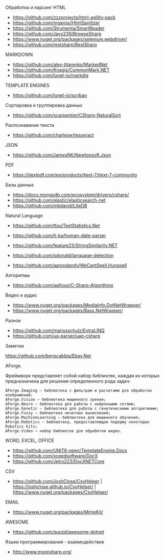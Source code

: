 Обработка и парсинг HTML

* https://github.com/zzzprojects/html-agility-pack
* https://github.com/mganss/HtmlSanitizer
* https://github.com/Strumenta/SmartReader
* https://github.com/Jayx239/BrowseSharp
* https://www.nuget.org/packages/selenium.webdriver/
* https://github.com/restsharp/RestSharp

MARKDOWN

* https://github.com/alex-titarenko/MarkedNet
* https://github.com/Knagis/CommonMark.NET
* https://github.com/lunet-io/markdig

TEMPLATE ENGINES

* https://github.com/lunet-io/scriban

Сортировка и группировка данных

* https://github.com/scarpentier/CSharp-NaturalSort

Распознавание текста

* https://github.com/charlesw/tesseract

JSON

* https://github.com/JamesNK/Newtonsoft.Json

PDF

* https://itextpdf.com/en/products/itext-7/itext-7-community

Базы данных

* https://docs.mongodb.com/ecosystem/drivers/csharp/
* https://github.com/elastic/elasticsearch-net
* https://github.com/mbdavid/LiteDB


Natural Language

* https://github.com/ttsu/TextStatistics.Net
* https://github.com/ti-ka/human-date-parser
* https://github.com/feature23/StringSimilarity.NET

* https://github.com/pdonald/language-detection
* https://github.com/aarondandy/WeCantSpell.Hunspell

Алгоритмы

* https://github.com/aalhour/C-Sharp-Algorithms


Видео и аудио

* https://www.nuget.org/packages/MediaInfo.DotNetWrapper/
* https://www.nuget.org/packages/Bass.NetWrapper/


Разное

* https://github.com/mariusschulz/ExtraLINQ
* https://github.com/ua-parser/uap-csharp

Заметки

https://github.com/benscabbia/Ebay.Net

AForge.

Фреймворк представляет собой набор библиотек, каждая из которых предназначена для решения определенного рода задач:

    AForge.Imaging – библиотека с фильтрам и расчетами для обработки изображений;
    AForge.Vision – библиотека машинного зрения;
    AForge.Neuro – библиотека для работы с нейронными сетями;
    AForge.Genetic – библиотека для работы с генетическими алгоритмами;
    AForge.Fuzzy – библиотека нечетких вычислений;
    AForge.MachineLearning – библиотека для машинного обучения;
    AForge.Robotics – библиотека, предоставляющая подержу некоторых Robotics kits;
    AForge.Video – набор библиотек для обработки видео.

WORD, EXCEL, OFFICE

* https://github.com/UNIT6-open/TemplateEngine.Docx
* https://github.com/xceedsoftware/DocX
* https://github.com/Jetro223/DocXNETCore

CSV

* https://github.com/JoshClose/CsvHelper | https://joshclose.github.io/CsvHelper/ | https://www.nuget.org/packages/CsvHelper/

EMAIL

* https://www.nuget.org/packages/MimeKit/


AWESOME

* https://github.com/quozd/awesome-dotnet

Языки программирования - взаимодействие

* http://www.moonsharp.org/
